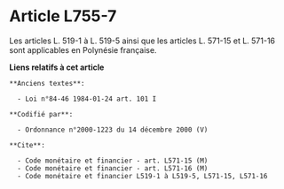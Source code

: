 # Article L755-7

Les articles L. 519-1 à L. 519-5 ainsi que les articles L. 571-15 et L. 571-16 sont applicables en Polynésie française.

**Liens relatifs à cet article**

	**Anciens textes**:

	  - Loi n°84-46 1984-01-24 art. 101 I

	**Codifié par**:

	  - Ordonnance n°2000-1223 du 14 décembre 2000 (V)

	**Cite**:

	  - Code monétaire et financier - art. L571-15 (M)
	  - Code monétaire et financier - art. L571-16 (M)
	  - Code monétaire et financier L519-1 à L519-5, L571-15, L571-16
